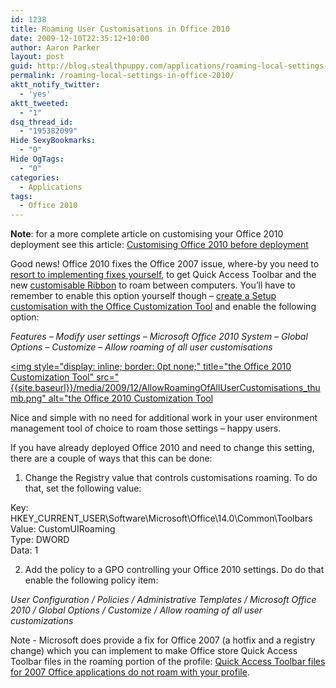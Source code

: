 ```yaml
---
id: 1238
title: Roaming User Customisations in Office 2010
date: 2009-12-10T22:35:12+10:00
author: Aaron Parker
layout: post
guid: http://blog.stealthpuppy.com/applications/roaming-local-settings-in-office-2010
permalink: /roaming-local-settings-in-office-2010/
aktt_notify_twitter:
  - 'yes'
aktt_tweeted:
  - "1"
dsq_thread_id:
  - "195382099"
Hide SexyBookmarks:
  - "0"
Hide OgTags:
  - "0"
categories:
  - Applications
tags:
  - Office 2010
---
```

**Note**: for a more complete article on customising your Office 2010 deployment see this article: [Customising Office 2010 before deployment]({{site.baseurl}}/deployment/customising-office-2010-before-deployment/)

Good news! Office 2010 fixes the Office 2007 issue, where-by you need to [resort to implementing fixes yourself](http://blogs.sepago.de/helge/2009/12/09/fixing-office-2007s-quick-access-toolbars-with-citrix-user-profile-manager/), to get Quick Access Toolbar and the new [customisable Ribbon](http://msdn.microsoft.com/en-us/library/ee704589(office.14).aspx) to roam between computers. You’ll have to remember to enable this option yourself though – [create a Setup customisation with the Office Customization Tool]({{site.baseurl}}/deployment/customising-office-2010-before-deployment) and enable the following option:

_Features – Modify user settings – Microsoft Office 2010 System – Global Options – Customize – Allow roaming of all user customisations_

[<img style="display: inline; border: 0pt none;" title="the Office 2010 Customization Tool" src="{{site.baseurl}}/media/2009/12/AllowRoamingOfAllUserCustomisations_thumb.png" alt="the Office 2010 Customization Tool]({{site.baseurl}}/media/2009/12/AllowRoamingOfAllUserCustomisations.png)

Nice and simple with no need for additional work in your user environment management tool of choice to roam those settings – happy users.

If you have already deployed Office 2010 and need to change this setting, there are a couple of ways that this can be done:

1. Change the Registry value that controls customisations roaming. To do that, set the following value:

Key: HKEY\_CURRENT\_USER\Software\Microsoft\Office\14.0\Common\Toolbars  
Value: CustomUIRoaming  
Type: DWORD  
Data: 1

2. Add the policy to a GPO controlling your Office 2010 settings. Do do that enable the following policy item:

_User Configuration / Policies / Administrative Templates / Microsoft Office 2010 / Global Options / Customize / Allow roaming of all user customizations_

Note - Microsoft does provide a fix for Office 2007 (a hotfix and a registry change) which you can implement to make Office store Quick Access Toolbar files in the roaming portion of the profile: [Quick Access Toolbar files for 2007 Office applications do not roam with your profile](http://support.microsoft.com/kb/958062).